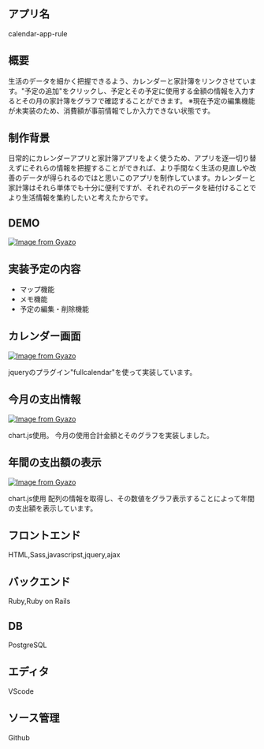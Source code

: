 ## アプリ名

calendar-app-rule

## 概要

生活のデータを細かく把握できるよう、カレンダーと家計簿をリンクさせています。"予定の追加"をクリックし、予定とその予定に使用する金額の情報を入力するとその月の家計簿をグラフで確認することができます。
※現在予定の編集機能が未実装のため、消費額が事前情報でしか入力できない状態です。

## 制作背景

日常的にカレンダーアプリと家計簿アプリをよく使うため、アプリを逐一切り替えずにそれらの情報を把握することができれば、より手間なく生活の見直しや改善のデータが得られるのではと思いこのアプリを制作しています。カレンダーと家計簿はそれら単体でも十分に便利ですが、それぞれのデータを紐付けることでより生活情報を集約したいと考えたからです。

## DEMO

[![Image from Gyazo](https://i.gyazo.com/180732dd7e417479f4548e6a822ab61c.gif)](https://gyazo.com/180732dd7e417479f4548e6a822ab61c)

## 実装予定の内容

- マップ機能
- メモ機能
- 予定の編集・削除機能

## カレンダー画面

[![Image from Gyazo](https://i.gyazo.com/f9d7a83b69856baa32372deff94693c9.gif)](https://gyazo.com/f9d7a83b69856baa32372deff94693c9)

jqueryのプラグイン"fullcalendar"を使って実装しています。

## 今月の支出情報

[![Image from Gyazo](https://i.gyazo.com/5305d85144ad8529b7e2d73ce52c3861.gif)](https://gyazo.com/5305d85144ad8529b7e2d73ce52c3861)

chart.js使用。
今月の使用合計金額とそのグラフを実装しました。

## 年間の支出額の表示

[![Image from Gyazo](https://i.gyazo.com/99a6d7f815dc148787570afe46e53b7d.gif)](https://gyazo.com/99a6d7f815dc148787570afe46e53b7d)

chart.js使用
配列の情報を取得し、その数値をグラフ表示することによって年間の支出額を表示しています。

## フロントエンド
HTML,Sass,javascripst,jquery,ajax

## バックエンド
Ruby,Ruby on Rails

## DB
PostgreSQL

## エディタ
VScode

## ソース管理
Github
